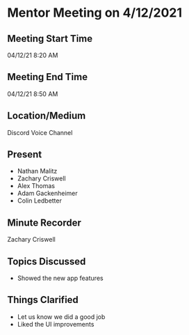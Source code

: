 # Mentor Meeting on 4/12/2021
## Meeting Start Time
04/12/21 8:20 AM
## Meeting End Time
04/12/21 8:50 AM
## Location/Medium
Discord Voice Channel
## Present
- Nathan Malitz
- Zachary Criswell
- Alex Thomas
- Adam Gackenheimer
- Colin Ledbetter
## Minute Recorder
Zachary Criswell
## Topics Discussed
- Showed the new app features
## Things Clarified
- Let us know we did a good job
- Liked the UI improvements
